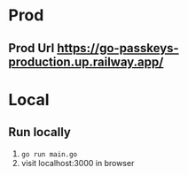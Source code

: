 # Prod
## Prod Url https://go-passkeys-production.up.railway.app/

# Local
## Run locally

1. ``go run main.go``
2. visit localhost:3000 in browser